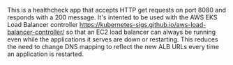 This is a healthcheck app that accepts HTTP get requests on port 8080 and responds with a 200 message.
It's intented to be used with the AWS EKS Load Balancer controller https://kubernetes-sigs.github.io/aws-load-balancer-controller/
so that an EC2 load balancer can always be running even while the applications it serves are down or restarting. This reduces the need to 
change DNS mapping to reflect the new ALB URLs every time an application is restarted. 
